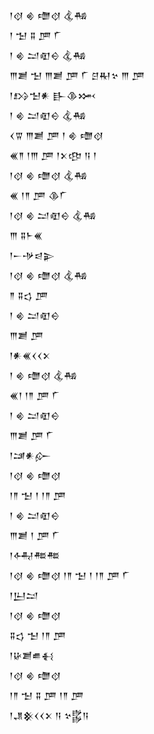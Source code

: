 <div class='block'>
<div class='line'>𒁹𒋼 𒄯 𒈩𒋼 𒆬𒄀</div>
<div class='line'>𒁹 𒈠 𒐉 𒂆 𒇲</div>
<div class='line'>𒁹 𒄯 𒁺𒊏𒀪 𒆬𒄀</div>
<div class='line'>𒐈𒋢 𒈠 𒐈𒋢 𒂆 𒇲 𒆪𒊑𒆳 𒐈 𒂆</div>
<div class='line'>𒁹𒋳𒈠𒀭 𒃲𒆠𒈲</div>
<div class='line'>𒁹 𒄯 𒁺𒊏𒀪 𒆬𒄀</div>
<div class='line'>𒌋𒐊 𒐈𒋢 𒂆 𒁹 𒄯 𒈩𒋼</div>
<div class='line'>𒌍𒈫 𒁹𒐈 𒂆 𒁹𒉽𒂦 𒀀 𒁹</div>
<div class='line'>𒁹𒋼 𒄯 𒈩𒋼 𒆬𒄀</div>
<div class='line'>𒌍 𒁹𒈫 𒂆 𒆠𒇲</div>
<div class='line'>𒁹𒋼 𒄯 𒁺𒊏𒀪 𒆬𒄀</div>
<div class='line'>𒐈 𒐉𒈨𒌍</div>
<div class='line'>𒁹𒀸𒋩𒁀𒉌</div>
<div class='line'>𒁹𒋼 𒄯 𒈩𒋼 𒆬𒄀</div>
<div class='line'>𒈫 𒐉𒌓 𒂆</div>
<div class='line'>𒁹 𒄯 𒁺𒊏𒀪</div>
<div class='line'>𒐈𒋢 𒂆</div>
<div class='line'>𒁹𒀭𒌍𒌋𒌋𒉽</div>
<div class='line'>𒁹 𒄯 𒈩𒋼 𒆬𒄀</div>
<div class='line'>𒌍𒁹 𒁹𒈫 𒂆 𒇲</div>
<div class='line'>𒁹 𒄯 𒁺𒊏𒀪</div>
<div class='line'>𒐈𒋢 𒂆 𒇲</div>
<div class='line'>𒁹𒁼𒀭𒅎</div>
<div class='line'>𒁹𒋼 𒄯 𒈩𒋼</div>
<div class='line'>𒁹𒈫 𒈠 𒁹 𒁹𒈫 𒂆</div>
<div class='line'>𒁹 𒄯 𒁺𒊏𒀪</div>
<div class='line'>𒐈𒋢 𒁹 𒂆 𒇲</div>
<div class='line'>𒁹𒅈𒍣𒍣</div>
<div class='line'>𒁹𒋼 𒄯 𒈩𒋼 𒁹𒈫 𒈠 𒁹 𒁹𒈫 𒂆 𒇲</div>
<div class='line'>𒁹𒌨𒁺</div>
<div class='line'>𒁹𒋼 𒄯 𒈩𒋼</div>
<div class='line'>𒐉𒌓 𒈠 𒁹𒈫 𒂆</div>
<div class='line'>𒁹𒄩𒋢𒌑𒈬</div>
<div class='line'>𒁹𒋼 𒄯 𒈩𒋼</div>
<div class='line'>𒁹𒈫 𒈠 𒐉 𒂆 𒁹𒈫 𒂆</div>
<div class='line'>𒁹𒂗𒆜𒌋𒌋𒉽 𒀀 𒆳𒌵𒀀</div>
</div>